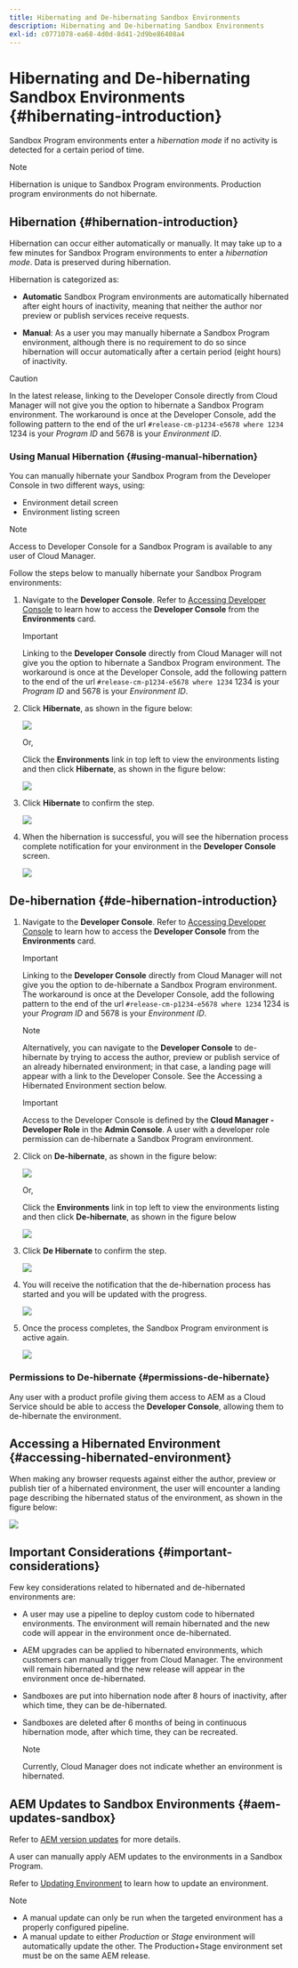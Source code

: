 ```yaml
---
title: Hibernating and De-hibernating Sandbox Environments 
description: Hibernating and De-hibernating Sandbox Environments
exl-id: c0771078-ea68-4d0d-8d41-2d9be86408a4
---
```

# Hibernating and De-hibernating Sandbox Environments {#hibernating-introduction}

Sandbox Program environments enter a *hibernation mode* if no activity is detected for a certain period of time.

>[!NOTE]
>Hibernation is unique to Sandbox Program environments. Production program environments do not hibernate.

## Hibernation {#hibernation-introduction}

Hibernation can occur either automatically or manually. It may take up to a few minutes for Sandbox Program environments to enter a *hibernation mode*. Data is preserved during hibernation.

Hibernation is categorized as:

* **Automatic**  Sandbox Program environments are automatically hibernated after eight hours of inactivity, meaning that neither the author nor preview or publish services receive requests.

* **Manual**: As a user you may manually hibernate a Sandbox Program environment, although there is no requirement to do so since hibernation will occur automatically after a certain period (eight hours) of inactivity.

>[!CAUTION]
>In the latest release, linking to the Developer Console directly from Cloud Manager will not give you the option to hibernate a Sandbox Program environment. The workaround is once at the Developer Console, add the following pattern to the end of the url `#release-cm-p1234-e5678 where 1234` 1234 is your *Program ID* and 5678 is your *Environment ID*.

### Using Manual Hibernation {#using-manual-hibernation}

You can manually hibernate your Sandbox Program from the Developer Console in two different ways, using:

* Environment detail screen 
* Environment listing screen 

>[!NOTE]
>Access to Developer Console for a Sandbox Program is available to any user of Cloud Manager.

Follow the steps below to manually hibernate your Sandbox Program environments:

1. Navigate to the **Developer Console**. 
Refer to [Accessing Developer Console](/help/implementing/cloud-manager/manage-environments.md#accessing-developer-console) to learn how to access the **Developer Console** from the **Environments** card.
   >[!IMPORTANT]
   >Linking to the **Developer Console** directly from Cloud Manager will not give you the option to hibernate a Sandbox Program environment. The workaround is once at the Developer Console, add the following pattern to the end of the url `#release-cm-p1234-e5678 where 1234` 1234 is your *Program ID* and 5678 is your *Environment ID*.  

1. Click **Hibernate**, as shown in the figure below:

   ![](assets/hibernate-1.png)

   Or,

   Click the **Environments** link in top left to view the environments listing and then click **Hibernate**, as shown in the figure below:

   ![](assets/hibernate-1b.png)

1. Click **Hibernate** to confirm the step.

   ![](assets/hibernate-2.png)

1. When the hibernation is successful, you will see the hibernation process complete notification for your environment in the **Developer Console** screen.

   ![](assets/hibernate-4.png)


## De-hibernation {#de-hibernation-introduction}

1. Navigate to the **Developer Console**. 
Refer to [Accessing Developer Console](/help/implementing/cloud-manager/manage-environments.md#accessing-developer-console) to learn how to access the **Developer Console** from the **Environments** card.

   >[!IMPORTANT]
   >Linking to the **Developer Console** directly from Cloud Manager will not give you the option to de-hibernate a Sandbox Program environment. The workaround is once at the Developer Console, add the following pattern to the end of the url `#release-cm-p1234-e5678 where 1234` 1234 is your *Program ID* and 5678 is your *Environment ID*.

   >[!NOTE]
   >Alternatively, you can navigate to the **Developer Console** to de-hibernate by trying to access the author, preview or publish service of an already hibernated environment; in that case, a landing page will appear with a link to the Developer Console. See the Accessing a Hibernated Environment section below.

   >[!IMPORTANT]
   >Access to the Developer Console is defined by the **Cloud Manager - Developer Role** in the **Admin Console**. A user with a developer role permission can de-hibernate a Sandbox Program environment.

1. Click on **De-hibernate**, as shown in the figure below:

    ![](assets/de-hibernation-img1.png)

    Or,

    Click the **Environments** link in top left to view the environments listing and then click **De-hibernate**, as shown in the figure below
 
    ![](assets/de-hibernate-1b.png)


1. Click **De Hibernate** to confirm the step.

   ![](assets/de-hibernation-img2.png)

1. You will receive the notification that the de-hibernation process has started and you will be updated with the progress.
   
   ![](assets/de-hibernation-img3.png)
   
1. Once the process completes, the Sandbox Program environment is active again.
 
   ![](assets/de-hibernation-img4.png)

### Permissions to De-hibernate {#permissions-de-hibernate}

Any user with a product profile giving them access to AEM as a Cloud Service should be able to access the **Developer Console**, allowing them to de-hibernate the environment. 

## Accessing a Hibernated Environment {#accessing-hibernated-environment}

When making any browser requests against either the author, preview or publish tier of a hibernated environment, the user will encounter a landing page describing the hibernated status of the environment, as shown in the figure below:

![](assets/de-hibernation-img5.png)

## Important Considerations {#important-considerations}

Few key considerations related to hibernated and de-hibernated environments are:

* A user may use a pipeline to deploy custom code to hibernated environments. The environment will remain hibernated and the new code will appear in the environment once de-hibernated.

* AEM upgrades can be applied to hibernated environments, which customers can manually trigger from Cloud Manager. The environment will remain hibernated and the new release will appear in the environment once de-hibernated.

* Sandboxes are put into hibernation node after 8 hours of inactivity, after which time, they can be de-hibernated.

* Sandboxes are deleted after 6 months of being in continuous hibernation mode, after which time, they can be recreated.

   >[!NOTE]
   >Currently, Cloud Manager does not indicate whether an environment is hibernated.

## AEM Updates to Sandbox Environments {#aem-updates-sandbox}

Refer to [AEM version updates](/help/implementing/deploying/aem-version-updates.md) for more details.

A user can manually apply AEM updates to the environments in a Sandbox Program.

Refer to [Updating Environment](/help/implementing/cloud-manager/manage-environments.md#updating-dev-environment) to learn how to update an environment.

>[!NOTE]
>* A manual update can only be run when the targeted environment has a properly configured pipeline. 
>* A manual update to either *Production* or *Stage* environment will automatically update the other. The Production+Stage environment set must be on the same AEM release.
